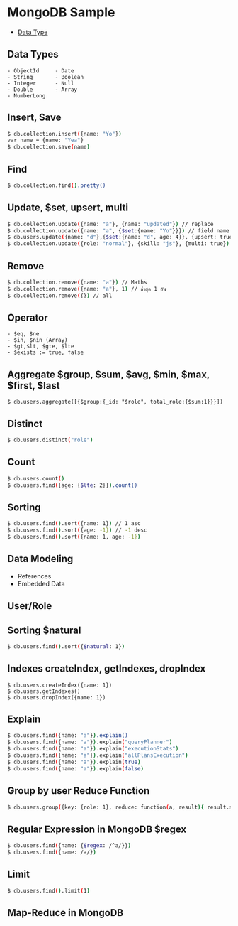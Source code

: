 # MongoDB Sample

* [Data Type](#data-types)

## Data Types

```
- ObjectId     - Date
- String       - Boolean
- Integer      - Null
- Double       - Array
- NumberLong
```

## Insert, Save

```bash
$ db.collection.insert({name: "Yo"})
var name = {name: "Yea"}
$ db.collection.save(name)
```

## Find

```bash
$ db.collection.find().pretty()
```

## Update, $set, upsert, multi

```bash
$ db.collection.update({name: "a"}, {name: "updated"}) // replace
$ db.collection.update({name: "a", {$set:{name: "Yo"}}}) // field name only
$ db.users.update({name: "d"},{$set:{name: "d", age: 4}}, {upsert: true}) // ถ้าไม่เจอข้อมูลให้ insert
$ db.collection.update({role: "normal"}, {skill: "js"}, {multi: true}) // multi update
```

## Remove

```bash
$ db.collection.remove({name: "a"}) // Maths
$ db.collection.remove({name: "a"}, 1) // ล่าสุด 1 อัน
$ db.collection.remove({}) // all
```

## Operator

```
- $eq, $ne
- $in, $nin (Array)
- $gt,$lt, $gte, $lte
- $exists := true, false
```

## Aggregate $group, $sum, $avg, $min, $max, $first, $last

```
$ db.users.aggregate([{$group:{_id: "$role", total_role:{$sum:1}}}])
```

## Distinct

```bash
$ db.users.distinct("role")
```

## Count

```bash
$ db.users.count()
$ db.users.find({age: {$lte: 2}}).count()
```

## Sorting

```bash
$ db.users.find().sort({name: 1}) // 1 asc
$ db.users.find().sort({age: -1}) // -1 desc
$ db.users.find().sort({name: 1, age: -1})
```

## Data Modeling

* References
* Embedded Data

## User/Role

## Sorting $natural

```bash
$ db.users.find().sort({$natural: 1})
```

## Indexes createIndex, getIndexes, dropIndex

```
$ db.users.createIndex({name: 1})
$ db.users.getIndexes()
$ db.users.dropIndex({name: 1})
```

## Explain

```bash
$ db.users.find({name: "a"}).explain()
$ db.users.find({name: "a"}).explain("queryPlanner")
$ db.users.find({name: "a"}).explain("executionStats")
$ db.users.find({name: "a"}).explain("allPlansExecution")
$ db.users.find({name: "a"}).explain(true)
$ db.users.find({name: "a"}).explain(false)
```

## Group by user Reduce Function

```bash
$ db.users.group({key: {role: 1}, reduce: function(a, result){ result.sum_age += a.age}, initial:{sum_age: 0}})
```

## Regular Expression in MongoDB $regex

```bash
$ db.users.find({name: {$regex: /^a/}})
$ db.users.find({name: /a/})
```

## Limit

```bash
$ db.users.find().limit(1)
```

## Map-Reduce in MongoDB

```bash

```

